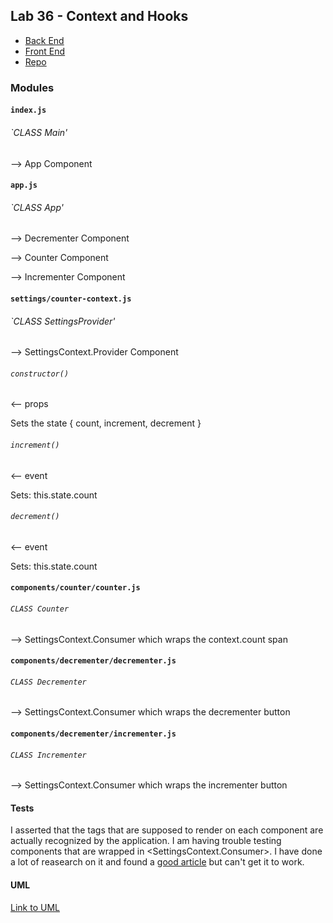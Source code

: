 ## Lab 36 - Context and Hooks

- [Back End](https://codesandbox.io/s/ol6lynpj66)
- [Front End](https://ol6lynpj66.codesandbox.io/)
- [Repo](https://github.com/mattoattacko/lab-36-context-hooks)

### Modules

#### `index.js`

###### `CLASS Main'

--> App Component

#### `app.js`

###### `CLASS App'

--> Decrementer Component

--> Counter Component

--> Incrementer Component

#### `settings/counter-context.js`

###### `CLASS SettingsProvider'

--> SettingsContext.Provider Component

###### `constructor()`

<-- props

Sets the state { count, increment, decrement }

###### `increment()`

<-- event

Sets: this.state.count

###### `decrement()`

<-- event

Sets: this.state.count

#### `components/counter/counter.js`

###### `CLASS Counter`

--> SettingsContext.Consumer which wraps the context.count span

#### `components/decrementer/decrementer.js`

###### `CLASS Decrementer`

--> SettingsContext.Consumer which wraps the decrementer button

#### `components/decrementer/incrementer.js`

###### `CLASS Incrementer`

--> SettingsContext.Consumer which wraps the incrementer button

#### Tests

I asserted that the tags that are supposed to render on each component are actually recognized by the application. I am having trouble testing components that are wrapped in <SettingsContext.Consumer>. I have done a lot of reasearch on it and found a [good article](https://medium.com/@ryandrewjohnson/unit-testing-components-using-reacts-new-context-api-4a5219f4b3fe) but can't get it to work.

#### UML

[Link to UML](assets/lab35-uml.jpg)
